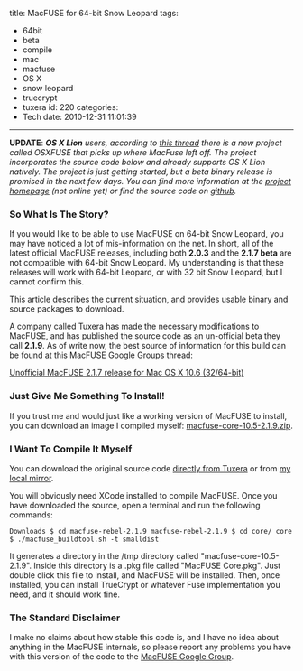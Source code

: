 title: MacFUSE for 64-bit Snow Leopard
tags:
  - 64bit
  - beta
  - compile
  - mac
  - macfuse
  - OS X
  - snow leopard
  - truecrypt
  - tuxera
id: 220
categories:
  - Tech
date: 2010-12-31 11:01:39
---

**UPDATE**: _**OS X Lion** users, according to [this thread](http://groups.google.com/group/macfuse/browse_thread/thread/217a91cb665dfab5 "this thread") there is a new project called OSXFUSE that picks up where MacFuse left off. The project incorporates the source code below and already supports OS X Lion natively. The project is just getting started, but a beta binary release is promised in the next few days. You can find more information at the [project homepage](http://osxfuse.github.com/ "project homepage") (not online yet) or find the source code on [github](https://github.com/osxfuse "github")._

### So What Is The Story?

If you would like to be able to use MacFUSE on 64-bit Snow Leopard, you may have noticed a lot of mis-information on the net. In short, all of the latest official MacFUSE releases, including both **2.0.3** and the **2.1.7 beta** are not compatible with 64-bit Snow Leopard.  My understanding is that these releases will work with 64-bit Leopard, or with 32 bit Snow Leopard, but I cannot confirm this.

This article describes the current situation, and provides usable binary and source packages to download.

<!--more-->

A company called Tuxera has made the necessary modifications to MacFUSE, and has published the source code as an un-official beta they call **2.1.9**. As of write now, the best source of information for this build can be found at this MacFUSE Google Groups thread:

[Unofficial MacFUSE 2.1.7 release for Mac OS X 10.6 (32/64-bit)](http://groups.google.com/group/macfuse/t/9e5ec92932f27f46)

### Just Give Me Something To Install!

If you trust me and would just like a working version of MacFUSE to install, you can download an image I compiled myself: [macfuse-core-10.5-2.1.9.zip](http://www.offthehill.org/wp-content/uploads/2010/12/macfuse-core-10.5-2.1.9.zip).

### I Want To Compile It Myself

You can download the original source code [directly from Tuxera](http://www.tuxera.com/mac/macfuse-rebel-2.1.9-src.tar.bz2) or from [my local mirror](http://www.offthehill.org/wp-content/uploads/2010/12/macfuse-rebel-2.1.9-src.tar.bz2).

You will obviously need XCode installed to compile MacFUSE. Once you have downloaded the source, open a terminal and run the following commands:

`Downloads $ cd macfuse-rebel-2.1.9
macfuse-rebel-2.1.9 $ cd core/
core $ ./macfuse_buildtool.sh -t smalldist `

It generates a directory in the /tmp directory called "macfuse-core-10.5-2.1.9". Inside this directory is a .pkg file called "MacFUSE Core.pkg". Just double click this file to install, and MacFUSE will be installed. Then, once installed, you can install TrueCrypt or whatever Fuse implementation you need, and it should work fine.

### The Standard Disclaimer

I make no claims about how stable this code is, and I have no idea about anything in the MacFUSE internals, so please report any problems you have with this version of the code to the [MacFUSE Google Group](http://groups.google.com/group/macfuse).
